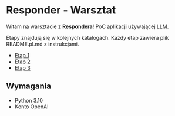 # Responder - Warsztat


Witam na warsztacie z **Respondera**! PoC aplikacji używającej LLM.

Etapy znajdują się w kolejnych katalogach. Każdy etap zawiera plik README.pl.md z instrukcjami.

* [Etap 1](chapters/ch1/README.pl.md)
* [Etap 2](chapters/ch2/README.pl.md)
* [Etap 3](chapters/ch3/README.pl.md)

## Wymagania

* Python 3.10
* Konto OpenAI